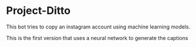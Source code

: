 # Project-Ditto

This bot tries to copy an instagram account using machine learning models.

This is the first version that uses a neural network to generate the captions
